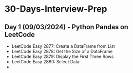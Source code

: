 # 30-Days-Interview-Prep

## Day 1 (09/03/2024) - Python Pandas on LeetCode
- LeetCode Easy 2877: Create a DataFrame from List 
- LeetCode Easy 2878: Get the Size of a DataFrame 
- LeetCode Easy 2879: Display the First Three Rows
- LeetCode Easy 2880: Select Data
- 

